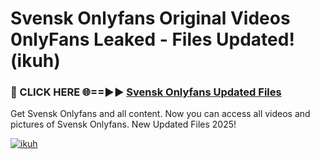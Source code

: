 # Svensk Onlyfans Original Videos 0nlyFans Leaked - Files Updated! (ikuh)

<h3>🔴 CLICK HERE 🌐==►► <a href="https://tinyurl.com/ehrbuxhb" rel="nofollow">Svensk Onlyfans Updated Files</a></h3>

Get Svensk Onlyfans and all content. Now you can access all videos and pictures of Svensk Onlyfans. New Updated Files 2025!

[![ikuh](https://i.imgur.com/lVYEuWS.gif)](https://tinyurl.com/ehrbuxhb)
